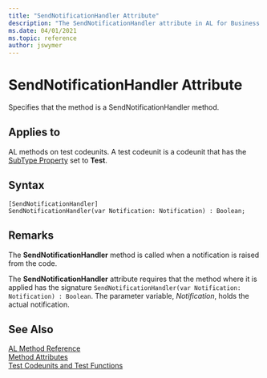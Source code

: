 ```yaml
---
title: "SendNotificationHandler Attribute"
description: "The SendNotificationHandler attribute in AL for Business Central"
ms.date: 04/01/2021
ms.topic: reference
author: jswymer
---
```


# SendNotificationHandler Attribute

Specifies that the method is a SendNotificationHandler method.

## Applies to  
AL methods on test codeunits. A test codeunit is a codeunit that has the [SubType Property](../properties/devenv-subtype-property.md) set to **Test**. 

## Syntax  
  
```AL
[SendNotificationHandler]
SendNotificationHandler(var Notification: Notification) : Boolean;
```    
  
## Remarks

The **SendNotificationHandler** method is called when a notification is raised from the code.

The **SendNotificationHandler** attribute requires that the method where it is applied has the signature `SendNotificationHandler(var Notification: Notification) : Boolean`. The parameter variable, *Notification*, holds the actual notification.

## See Also

[AL Method Reference](../methods-auto/library.md)  
[Method Attributes](devenv-method-attributes.md)  
[Test Codeunits and Test Functions](../devenv-test-codeunits-and-test-methods.md)